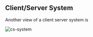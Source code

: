 ## Client/Server System

Another view of a client server system is 

![cs-system](../../../../_resources/cs-system.gif)